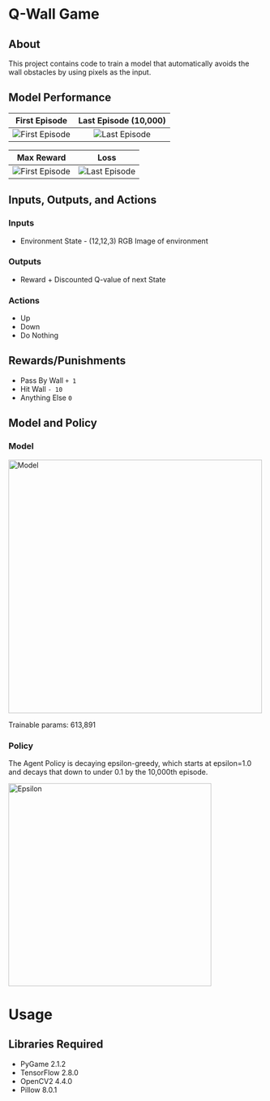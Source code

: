 # Q-Wall Game


## About

This project contains code to train a model that automatically avoids the wall obstacles by using pixels as the input. 
  

## Model Performance  


First Episode           |  Last Episode (10,000)
:-------------------------:|:-------------------------:
![First Episode](https://github.com/mattaadams/RL_Wall_Game/blob/master/assets/Wall_Game_Ep0.gif)  |  ![Last Episode](https://github.com/mattaadams/RL_Wall_Game/blob/master/assets/Wall_Game.gif)



Max Reward        | Loss
:-------------------------:|:-------------------------:
![First Episode](https://github.com/mattaadams/RL_Wall_Game/blob/master/assets/Max_Reward.png)  |  ![Last Episode](https://github.com/mattaadams/RL_Wall_Game/blob/master/assets/Loss.png)





## Inputs, Outputs, and Actions
  
### Inputs
 - Environment State - (12,12,3) RGB Image of environment

### Outputs

 - Reward + Discounted Q-value of next State
  
### Actions
 -  Up
 -  Down
 -  Do Nothing

## Rewards/Punishments
 
 -  Pass By Wall `+ 1` 
 -  Hit Wall  `- 10`
 -  Anything Else `0`
  

## Model and Policy

### Model

<img src="https://github.com/mattaadams/RL_Wall_Game/blob/master/assets/model.png" alt="Model" height="500" />

Trainable params: 613,891

### Policy

The Agent Policy is decaying epsilon-greedy, which starts at epsilon=1.0 and decays that down to under 0.1 by the 10,000th episode.

<img src="https://github.com/mattaadams/RL_Wall_Game/blob/master/assets/Epsilon.png" alt="Epsilon" width="400"/>


# Usage

## Libraries Required

- PyGame 2.1.2
- TensorFlow 2.8.0
- OpenCV2 4.4.0
- Pillow 8.0.1


